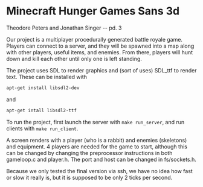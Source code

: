 # Minecraft Hunger Games Sans 3d

Theodore Peters and Jonathan Singer -- pd. 3

Our project is a multiplayer procedurally generated battle royale game. Players can connect to a server, and they will be spawned into a map along with other players, useful items, and enemies. From there, players will hunt down and kill each other until only one is left standing.

The project uses SDL to render graphics and (sort of uses) SDL_ttf to render text. These can be installed with

```bash
apt-get install libsdl2-dev
```

and

```bash
apt-get intall libsdl2-ttf
```

To run the project, first launch the server with `make run_server`, and run clients with `make run_client`.

A screen renders with a player (who is a rabbit) and enemies (skeletons) and equipment.
4 players are needed for the game to start, although this can be changed by changing the preprocessor instructions in both gameloop.c and player.h. The port and host can be changed in fs/sockets.h.

Because we only tested the final version via ssh, we have no idea how fast or slow it really is, but it is supposed to be only 2 ticks per second.
